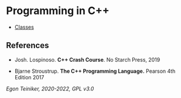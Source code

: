 # Programming in C++

* [Classes](c++basics/classes/)


## References

* Josh. Lospinoso. **C++ Crash Course**. No Starch Press, 2019 

* Bjarne Stroustrup. **The C++ Programming Language.** Pearson 4th Edition 2017

*Egon Teiniker, 2020-2022, GPL v3.0*
